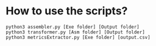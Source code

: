 # How to use the scripts? <br>
`python3 assembler.py [Exe folder] [Output folder]`<br>
`python3 transformer.py [Asm folder] [Output folder]`<br>
`python3 metricsExtractor.py [Exe folder] [output.csv]`
